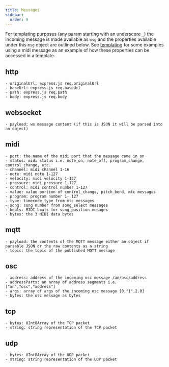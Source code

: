 ```yaml
---
title: Messages
sidebar:
  order: 9
---
```

For templating purposes (any param starting with an underscore `_`) the incoming message is made available as `msg` and the properties available under this `msg` object are outlined below. See [templating](/reference/templating/) for some examples using a midi message as an example of how these properties can be accessed in a template. 

## **http**
    - originalUrl: express.js req.originalUrl
    - baseUrl: express.js req.baseUrl
    - path: express.js req.path
    - body: express.js req.body
## **websocket**
    - payload: ws message content (if this is JSON it will be parsed into an object)
## **midi**
    - port: the name of the midi port that the message came in on
    - status: midi status i.e. note_on, note_off, program_change, control_change, etc.
    - channel: midi channel 1-16
    - note: midi note 1-127
    - velocity: midi velocity 1-127
    - pressure: midi pressure 1-127
    - control: midi control number 1-127
    - value: value portion of control_change, pitch_bend, mtc messages
    - program: program number 1- 127
    - type: timecode type from mtc messages
    - song: song number from song_select messages
    - beats: MIDI beats for song_position mesages
    - bytes: the 3 MIDI data bytes
## **mqtt**
    - payload: the contents of the MQTT message either an object if parsable JSON or the raw contents as a string
    - topic: the topic of the published MQTT message
## **osc**
    - address: address of the incoming osc message /an/osc/address
    - addressParts: an array of address segments i.e. ["an","osc","address"] 
    - args: array of args of the incoming osc message [0,"1",2.0]
    - bytes: the osc message as bytes
## **tcp**
    - bytes: UInt8Array of the TCP packet
    - string: string representation of the TCP packet
## **udp**
    - bytes: UInt8Array of the UDP packet
    - string: string representation of the UDP packet